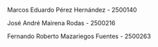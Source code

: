 Marcos Eduardo Pérez Hernández - 2500140

José André Mairena Rodas - 2500216

Fernando Roberto Mazariegos Fuentes - 2500263

